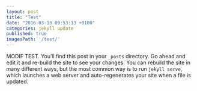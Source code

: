 ```yaml
---
layout: post
title: "Test"
date: "2016-03-13 09:53:13 +0100"
categories: jekyll update
published: true
imagesPath: '/test/'
---
```


MODIF TEST. You’ll find this post in your `_posts` directory. Go ahead and edit it and re-build the site to see your changes. You can rebuild the site in many different ways, but the most common way is to run `jekyll serve`, which launches a web server and auto-regenerates your site when a file is updated.

